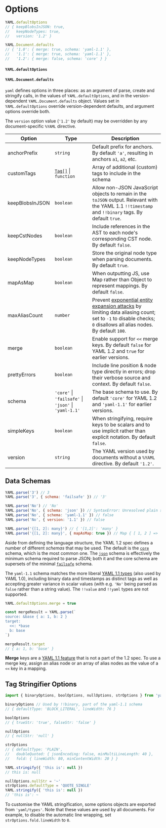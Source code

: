 # Options

```js
YAML.defaultOptions
// { keepBlobsInJSON: true,
//   keepNodeTypes: true,
//   version: '1.2' }

YAML.Document.defaults
// { '1.0': { merge: true, schema: 'yaml-1.1' },
//   '1.1': { merge: true, schema: 'yaml-1.1' },
//   '1.2': { merge: false, schema: 'core' } }
```

#### `YAML.defaultOptions`

#### `YAML.Document.defaults`

`yaml` defines options in three places: as an argument of parse, create and stringify calls, in the values of `YAML.defaultOptions`, and in the version-dependent `YAML.Document.defaults` object. Values set in `YAML.defaultOptions` override version-dependent defaults, and argument options override both.

The `version` option value (`'1.2'` by default) may be overridden by any document-specific `%YAML` directive.

| Option          | Type                                                             | Description                                                                                                                                                     |
| --------------- | ---------------------------------------------------------------- | --------------------------------------------------------------------------------------------------------------------------------------------------------------- |
| anchorPrefix    | `string`                                                         | Default prefix for anchors. By default `'a'`, resulting in anchors `a1`, `a2`, etc.                                                                             |
| customTags      | [`Tag[]`](#custom-data-types) &vert; `function`                  | Array of additional (custom) tags to include in the schema                                                                                                      |
| keepBlobsInJSON | `boolean`                                                        | Allow non-JSON JavaScript objects to remain in the `toJSON` output. Relevant with the YAML 1.1 `!!timestamp` and `!!binary` tags. By default `true`.            |
| keepCstNodes    | `boolean`                                                        | Include references in the AST to each node's corresponding CST node. By default `false`.                                                                        |
| keepNodeTypes   | `boolean`                                                        | Store the original node type when parsing documents. By default `true`.                                                                                         |
| mapAsMap        | `boolean`                                                        | When outputting JS, use Map rather than Object to represent mappings. By default `false`.                                                                       |
| maxAliasCount   | `number`                                                         | Prevent [exponential entity expansion attacks] by limiting data aliasing count; set to `-1` to disable checks; `0` disallows all alias nodes. By default `100`. |
| merge           | `boolean`                                                        | Enable support for `<<` merge keys. By default `false` for YAML 1.2 and `true` for earlier versions.                                                            |
| prettyErrors    | `boolean`                                                        | Include line position & node type directly in errors; drop their verbose source and context. By default `false`.                                                |
| schema          | `'core'` &vert; `'failsafe'` &vert; `'json'` &vert; `'yaml-1.1'` | The base schema to use. By default `'core'` for YAML 1.2 and `'yaml-1.1'` for earlier versions.                                                                 |
| simpleKeys      | `boolean`                                                        | When stringifying, require keys to be scalars and to use implicit rather than explicit notation. By default `false`.                                            |
| version         | `string`                                                         | The YAML version used by documents without a `%YAML` directive. By default `'1.2'`.                                                                             |

[exponential entity expansion attacks]: https://en.wikipedia.org/wiki/Billion_laughs_attack

## Data Schemas

```js
YAML.parse('3') // 3
YAML.parse('3', { schema: 'failsafe' }) // '3'

YAML.parse('No') // 'No'
YAML.parse('No', { schema: 'json' }) // SyntaxError: Unresolved plain scalar "No"
YAML.parse('No', { schema: 'yaml-1.1' }) // false
YAML.parse('No', { version: '1.1' }) // false

YAML.parse('{[1, 2]: many}') // { '[1,2]': 'many' }
YAML.parse('{[1, 2]: many}', { mapAsMap: true }) // Map { [ 1, 2 ] => 'many' }
```

Aside from defining the language structure, the YAML 1.2 spec defines a number of different _schemas_ that may be used. The default is the [`core`](http://yaml.org/spec/1.2/spec.html#id2804923) schema, which is the most common one. The [`json`](http://yaml.org/spec/1.2/spec.html#id2803231) schema is effectively the minimum schema required to parse JSON; both it and the core schema are supersets of the minimal [`failsafe`](http://yaml.org/spec/1.2/spec.html#id2802346) schema.

The `yaml-1.1` schema matches the more liberal [YAML 1.1 types](http://yaml.org/type/) (also used by YAML 1.0), including binary data and timestamps as distinct tags as well as accepting greater variance in scalar values (with e.g. `'No'` being parsed as `false` rather than a string value). The `!!value` and `!!yaml` types are not supported.

```js
YAML.defaultOptions.merge = true

const mergeResult = YAML.parse(`
source: &base { a: 1, b: 2 }
target:
  <<: *base
  b: base
`)

mergeResult.target
// { a: 1, b: 'base' }
```

**Merge** keys are a [YAML 1.1 feature](http://yaml.org/type/merge.html) that is not a part of the 1.2 spec. To use a merge key, assign an alias node or an array of alias nodes as the value of a `<<` key in a mapping.

## Tag Stringifier Options

```js
import { binaryOptions, boolOptions, nullOptions, strOptions } from 'yaml/types'

binaryOptions // Used by !!binary, part of the yaml-1.1 schema
// { defaultType: 'BLOCK_LITERAL', lineWidth: 76 }

boolOptions
// { trueStr: 'true', falseStr: 'false' }

nullOptions
// { nullStr: 'null' }

strOptions
// { defaultType: 'PLAIN',
//   doubleQuoted: { jsonEncoding: false, minMultiLineLength: 40 },
//   fold: { lineWidth: 80, minContentWidth: 20 } }

YAML.stringify({ 'this is': null })
// this is: null

nullOptions.nullStr = '~'
strOptions.defaultType = 'QUOTE_SINGLE'
YAML.stringify({ 'this is': null })
// 'this is': ~
```

To customise the YAML stringification, some options objects are exported from `'yaml/types'`. Note that these values are used by all documents. For example, to disable the automatic line wrapping, set `strOptions.fold.lineWidth` to `0`.
